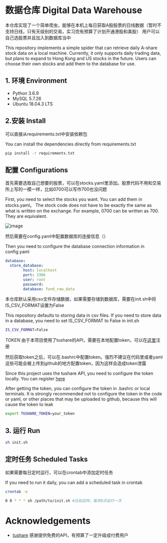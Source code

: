 # 数据仓库 Digital Data Warehouse
本仓库实现了一个简单爬虫，能够在本机上每日获取A股股票的日线数据（暂时不支持日线，只有天级别的交易，实习完有预算了计划开通港股和美股）
用户可以自己选股票并且加入到数据库当中

This repository implements a simple spider that can retrieve daily A-share stock data on a local machine. Currently, it only supports daily trading data, but plans to expand to Hong Kong and US stocks in the future. Users can choose their own stocks and add them to the database for use.


## 1. 环境 Environment
- Python 3.6.9
- MySQL 5.7.26
- Ubuntu 18.04.3 LTS

## 2.安装 Install
可以直接从requirements.txt中安装依赖包

You can install the dependencies directly from requirements.txt

```bash
pip install -r requirements.txt
```

## 配置 Configurations

首先需要选取自己想要的股票，可以在stocks.yaml里添加。股票代码不用和交易所上写的一模一样，比如0700可以写作700也没问题

First, you need to select the stocks you want. You can add them in stocks.yaml。
The stock code does not have to be exactly the same as what is written on the exchange. For example, 0700 can be written as 700. They are equivalent.



![image](https://user-images.githubusercontent.com/46698520/212778409-0fd87d12-2e3e-4ba1-a179-a02c957f8f01.png)

然后需要在config.yaml中配置数据库的连接信息（）

Then you need to configure the database connection information in config.yaml

```yaml
database:
  store_database:
        host: localhost
        port: 3306
        user: root
        password:
        database: fund_raw_data
```

本仓库默认采用csv文件存储数据，如果需要存储到数据库，需要在init.sh中将IS_CSV_FORMAT设置为False

This repository defaults to storing data in csv files. If you need to store data in a database, you need to set IS_CSV_FORMAT to False in init.sh

```bash
IS_CSV_FORMAT=False
```

*TOKEN* 
由于本项目使用了tushare的API，需要在本地配置token，可以在[这里](https://tushare.pro/register?reg=388838)注册

然后获取token之后，可以在.bashrc中配置token。强烈不建议在代码里或者yaml这些可能会被上传到github的地方配置token，因为这样会造成token泄露

Since this project uses the tushare API, you need to configure the token locally. You can register [here](https://tushare.pro/register?reg=388838)

After getting the token, you can configure the token in .bashrc or local terminals. It is strongly recommended not to configure the token in the code or yaml, or other places that may be uploaded to github, because this will cause the token to leak

```bash
export TUSHARE_TOKEN=your_token
```

## 3. 运行 Run

```bash
sh init.sh
```

## 定时任务 Scheduled Tasks
如果需要每日定时运行，可以在crontab中添加定时任务

If you need to run it daily, you can add a scheduled task in crontab

```bash
crontab -e
```

```bash
0 0 * * * sh /path/to/init.sh #比如这样，每天0点运行一次
```

# Acknowledgements
- [tushare](www.tushare.pro)
感谢提供免费的API，有预算了一定升级成付费用户